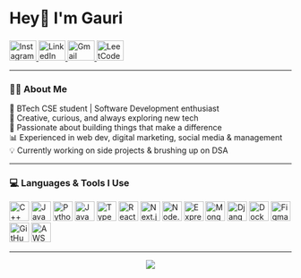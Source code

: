 <h1 align="left">Hey👋 I'm Gauri </h1>

###

<div align="left">
  <a href="https://www.instagram.com/gau.ri.__/" target="_blank">
    <img src="https://raw.githubusercontent.com/maurodesouza/profile-readme-generator/master/src/assets/icons/social/instagram/default.svg" width="48" height="36" alt="Instagram" />
  </a>
  <a href="https://www.linkedin.com/in/gauri-agarwal-381798203/" target="_blank">
    <img src="https://raw.githubusercontent.com/maurodesouza/profile-readme-generator/master/src/assets/icons/social/linkedin/default.svg" width="48" height="36" alt="LinkedIn" />
  </a>
  <a href="mailto:gauriagarwal25@gmail.com" target="_blank">
    <img src="https://raw.githubusercontent.com/maurodesouza/profile-readme-generator/master/src/assets/icons/social/gmail/default.svg" width="48" height="36" alt="Gmail" />
  </a>
  <a href="https://leetcode.com/u/Gauri_25/" target="_blank">
    <img src="https://upload.wikimedia.org/wikipedia/commons/1/19/LeetCode_logo_black.png" width="48" height="36" alt="LeetCode" />
  </a>
</div>

---

### 👩‍💻 About Me

🌱 BTech CSE student | Software Development enthusiast  
🎨 Creative, curious, and always exploring new tech  
🚀 Passionate about building things that make a difference  
📊 Experienced in web dev, digital marketing, social media & management  
💡 Currently working on side projects & brushing up on DSA

---

### 💻 Languages & Tools I Use

<div align="left">
  <img src="https://cdn.jsdelivr.net/gh/devicons/devicon/icons/cplusplus/cplusplus-original.svg" height="35" alt="C++" />
  <img src="https://cdn.jsdelivr.net/gh/devicons/devicon/icons/java/java-original.svg" height="35" alt="Java" />
  <img src="https://cdn.jsdelivr.net/gh/devicons/devicon/icons/python/python-original.svg" height="35" alt="Python" />
  <img src="https://cdn.jsdelivr.net/gh/devicons/devicon/icons/javascript/javascript-original.svg" height="35" alt="JavaScript" />
  <img src="https://cdn.jsdelivr.net/gh/devicons/devicon/icons/typescript/typescript-original.svg" height="35" alt="TypeScript" />
  <img src="https://cdn.jsdelivr.net/gh/devicons/devicon/icons/react/react-original.svg" height="35" alt="React" />
  <img src="https://cdn.jsdelivr.net/gh/devicons/devicon/icons/nextjs/nextjs-original.svg" height="35" alt="Next.js" />
  <img src="https://cdn.jsdelivr.net/gh/devicons/devicon/icons/nodejs/nodejs-original.svg" height="35" alt="Node.js" />
  <img src="https://cdn.jsdelivr.net/gh/devicons/devicon/icons/express/express-original.svg" height="35" alt="Express" />
  <img src="https://cdn.jsdelivr.net/gh/devicons/devicon/icons/mongodb/mongodb-original.svg" height="35" alt="MongoDB" />
  <img src="https://cdn.jsdelivr.net/gh/devicons/devicon/icons/django/django-plain.svg" height="35" alt="Django" />
  <img src="https://cdn.jsdelivr.net/gh/devicons/devicon/icons/docker/docker-original.svg" height="35" alt="Docker" />
  <img src="https://cdn.jsdelivr.net/gh/devicons/devicon/icons/figma/figma-original.svg" height="35" alt="Figma" />
  <img src="https://cdn.jsdelivr.net/gh/devicons/devicon/icons/github/github-original.svg" height="35" alt="GitHub" />
  <img src="https://cdn.jsdelivr.net/gh/devicons/devicon/icons/amazonwebservices/amazonwebservices-line-wordmark.svg" height="35" alt="AWS" />
</div>

---

<p align="center">
  <img src="https://capsule-render.vercel.app/api?type=waving&color=gradient&height=100&section=footer"/>
</p>

